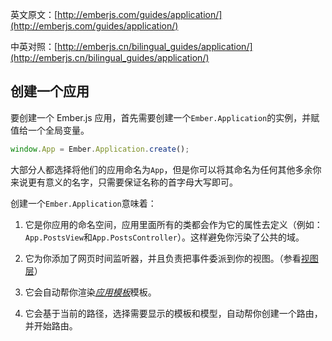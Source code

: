 英文原文：[http://emberjs.com/guides/application/](http://emberjs.com/guides/application/)

中英对照：[http://emberjs.cn/bilingual_guides/application/](http://emberjs.cn/bilingual_guides/application/)

## 创建一个应用

要创建一个 Ember.js
应用，首先需要创建一个`Ember.Application`的实例，并赋值给一个全局变量。

```javascript
window.App = Ember.Application.create();
```

大部分人都选择将他们的应用命名为`App`，但是你可以将其命名为任何其他多余你来说更有意义的名字，只需要保证名称的首字母大写即可。

创建一个`Ember.Application`意味着：

1. 它是你应用的命名空间，应用里面所有的类都会作为它的属性去定义（例如：`App.PostsView`和`App.PostsController`）。这样避免你污染了公共的域。

2. 它为你添加了网页时间监听器，并且负责把事件委派到你的视图。（参看[视图层](/guides/understanding-ember/the-view-layer)）

3. 它会自动帮你渲染[_应用模板_](/guides/templates/the-application-template)模板。

4. 它会基于当前的路径，选择需要显示的模板和模型，自动帮你创建一个路由，并开始路由。

